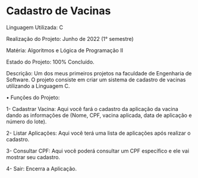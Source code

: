 # Cadastro de Vacinas

Linguagem Utilizada: C

Realização do Projeto: Junho de 2022 (1° semestre)

Matéria: Algoritmos e Lógica de Programação II

Estado do Projeto: 100% Concluído.

Descrição:
Um dos meus primeiros projetos na faculdade de Engenharia de Software. O projeto consiste em criar um sistema de cadastro de vacinas utilizando a Linguagem C.

• Funções do Projeto: 

1- Cadastrar Vacina: Aqui você fará o cadastro da aplicação da vacina dando as informações de (Nome, CPF, vacina aplicada, data de aplicação e número do lote).

2- Listar Aplicações: Aqui você terá uma lista de aplicações após realizar o cadastro. 

3- Consultar CPF: Aqui você poderá consultar um CPF específico e ele vai mostrar seu cadastro. 

4- Sair: Encerra a Aplicação.
